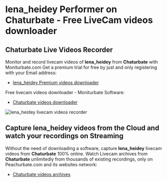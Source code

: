 # lena_heidey Performer on Chaturbate - Free LiveCam videos downloader

## Chaturbate Live Videos Recorder

Monitor and record livecam videos of **lena_heidey** from **Chaturbate** with Moniturbate.com
Get a premium trial for free by just and only registering with your Email address:
* [lena_heidey Premium videos downloader](https://moniturbate.com/request-demo-licence-key.html)

Free livecam videos downloader - Moniturbate Software:
* [Chaturbate videos downloader](https://moniturbate.com/moniturbate-download-software.html)

![lena_heidey livecam videos recorder](https://peachurnet.com/templates/moniturbate-software.png)


## Capture lena_heidey videos from the Cloud and watch your recordings on Streaming

Without the need of downloading a software, capture **lena_heidey** livecam videos from **Chaturbate** 100% online.
Watch Livecam archives from **Chaturbate** unlimitedly from thousands of existing recordings, only on Peachurbate.com and its websites network:
* [Chaturbate videos archives](https://peachurnet.com/)